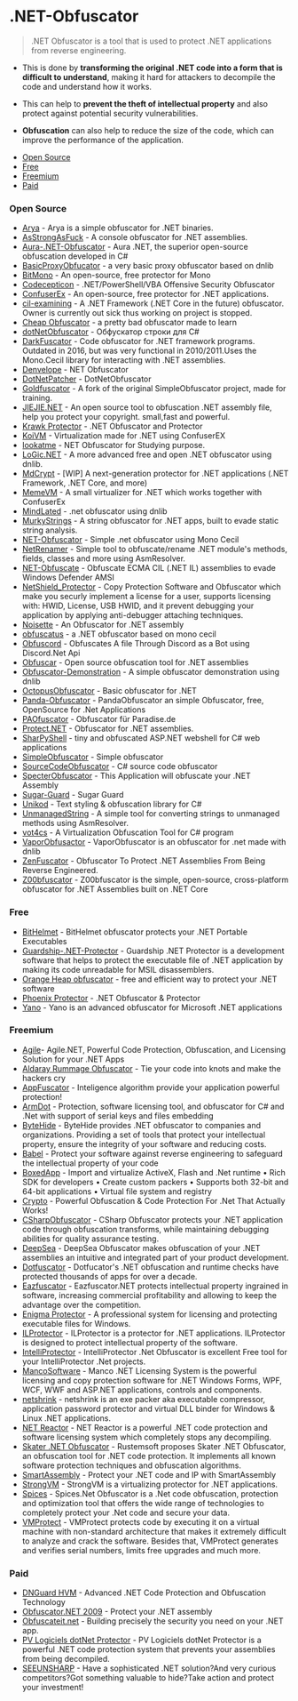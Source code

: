 # .NET-Obfuscator

>.NET Obfuscator is a tool that is used to protect .NET applications from reverse engineering. 

* This is done by **transforming the original .NET code into a form that is difficult to understand**, making it hard for attackers to decompile the code and understand how it works. 

* This can help to **prevent the theft of intellectual property** and also protect against potential security vulnerabilities. 

* **Obfuscation** can also help to reduce the size of the code, which can improve the performance of the application.

<!-- Options -->
  - [Open Source](#open-source)
  - [Free](#free)
  - [Freemium](#freemium)
  - [Paid](#paid)

### Open Source
* [Arya](https://github.com/HarmJ0y/Arya) - Arya is a simple obfuscator for .NET binaries.
* [AsStrongAsFuck](https://github.com/decay88/AsStrongAsFuck) - A console obfuscator for .NET assemblies.
* [Aura-.NET-Obfuscator](https://github.com/loomisntreal/Aura-.NET-Obfuscator) - Aura .NET, the superior open-source obfuscation developed in C# 
* [BasicProxyObfucator](https://github.com/XenocodeRCE/BasicProxyObfucator) - a very basic proxy obfuscator based on dnlib 
* [BitMono](https://github.com/sunnamed434/BitMono) - An open-source, free protector for Mono 
* [Codecepticon](https://github.com/Accenture/Codecepticon) - .NET/PowerShell/VBA Offensive Security Obfuscator 
* [ConfuserEx](https://github.com/yck1509/ConfuserEx) - An open-source, free protector for .NET applications.
* [cil-examining](https://github.com/mira-ta/cil-examining) - A .NET Framework (.NET Core in the future) obfuscator. Owner is currently out sick thus working on project is stopped.
* [Cheap Obfuscator](https://github.com/Polymeth/cheap-obfuscator) - a pretty bad obfuscator made to learn
* [dotNetObfuscator](https://github.com/baskfx/dotNetObfuscator) - Обфускатор строки для C#
* [DarkFuscator](https://github.com/isigov/.NET-Obfuscator) - Code obfuscator for .NET framework programs. Outdated in 2016, but was very functional in 2010/2011.Uses the Mono.Cecil library for interacting with .NET assemblies. 
* [Denvelope](https://github.com/TWVyY3VyaW8K/Denvelope) - NET Obfuscator
* [DotNetPatcher](https://github.com/mwsrc/DotNetObfuscator) - DotNetObfuscator
* [Goldfuscator](https://github.com/AnErrupTion/Goldfuscator) - A fork of the original SimpleObfuscator project, made for training. 
* [JIEJIE.NET](https://github.com/dcsoft-yyf/JIEJIE.NET) - An open source tool to obfuscation .NET assembly file, help you protect your copyright. small,fast and powerful. 
* [Krawk Protector](https://github.com/xHeaven/Krawk-Protector) - .NET Obfuscator and Protector 
* [KoiVM](https://github.com/Loksie/KoiVM-Virtualization) - Virtualization made for .NET using ConfuserEX 
* [lookatme](https://github.com/pjc0247/lookatme) - NET Obfuscator for Studying purpose.
* [LoGic.NET](https://github.com/AnErrupTion/LoGiC.NET) - A more advanced free and open .NET obfuscator using dnlib.
* [MdCrypt](https://github.com/wwh1004/Mdcrypt) - [WIP] A next-generation protector for .NET applications (.NET Framework, .NET Core, and more) 
* [MemeVM](https://github.com/TobitoFatitoNulled/MemeVM) - A small virtualizer for .NET which works together with ConfuserEx 
* [MindLated](https://github.com/Sato-Isolated/MindLated) -  .net obfuscator using dnlib  
* [MurkyStrings](https://github.com/dr4k0nia/MurkyStrings) -  A string obfuscator for .NET apps, built to evade static string analysis.  
* [NET-Obfuscator](https://github.com/NightBaron/.NET-Obfuscator) - Simple .net obfuscator using Mono Cecil
* [NetRenamer](https://github.com/Zenixas/NetRenamer) - Simple tool to obfuscate/rename .NET module's methods, fields, classes and more using AsmResolver.
* [NET-Obfuscate](https://github.com/BinaryScary/NET-Obfuscate) - Obfuscate ECMA CIL (.NET IL) assemblies to evade Windows Defender AMSI  
* [NetShield_Protector](https://github.com/AdvDebug/NetShield_Protector) - Copy Protection Software and Obfuscator which make you securly implement a license for a user, supports licensing with: HWID, License, USB HWID, and it prevent debugging your application by applying anti-debugger attaching techniques. 
* [Noisette](https://github.com/XenocodeRCE/Noisette-Obfuscator) - An Obfuscator for .NET assembly 
* [obfuscatus](https://github.com/stschake/obfuscatus) - a .NET obfuscator based on mono cecil
* [Obfuscord](https://github.com/JReverse/Obfuscord) - Obfuscates A file Through Discord as a Bot using Discord.Net Api
* [Obfuscar](https://github.com/obfuscar/obfuscar) - Open source obfuscation tool for .NET assemblies
* [Obfuscator-Demonstration](https://github.com/gigajew/Obfuscator-Demonstration) -  A simple obfuscator demonstration using dnlib
* [OctopusObfuscator](https://github.com/Alxs009/OctopusObfuscator) - Basic obfuscator for .NET
* [Panda-Obfuscator](https://github.com/barotyson/Panda-Obfuscator) - PandaObfuscator an simple Obfuscator, free, OpenSource for .Net Applications 
* [PAOfuscator](https://github.com/Schaboom/PAOfuscator) - Obfuscator für Paradise.de
* [Protect.NET](https://github.com/gubed/Protect.NET) -  Obfuscator for .NET assemblies. 
* [SharPyShell](https://github.com/antonioCoco/SharPyShell) - tiny and obfuscated ASP.NET webshell for C# web applications 
* [SimpleObfuscator](https://github.com/GabrieleAsaro/SimpleObfuscator) - Simple obfuscator   
* [SourceCodeObfuscator](https://github.com/0x000N3X4N/SourceCodeObfuscator) - C# source code obfuscator
* [SpecterObfuscator](https://github.com/xXeptioN/SpecterObfuscator) - This Application will obfuscate your .NET Assembly
* [Sugar-Guard](https://github.com/leexey/Sugar-Guard) - Sugar Guard 
* [Unikod](https://github.com/SDSkyKlouD/Unikod) - Text styling & obfuscation library for C# 
* [UnmanagedString](https://github.com/MrakDev/UnmanagedString) - A simple tool for converting strings to unmanaged methods using AsmResolver. 
* [vot4cs](https://github.com/tum-i22/vot4cs) - A Virtualization Obfuscation Tool for C# program
* [VaporObfusactor](https://github.com/call-042PE/VaporObfuscator) - VaporObfuscator is an obfuscator for .net made with dnlib
* [ZenFuscator](https://github.com/Zenixas/ZenFuscator) - Obfuscator To Protect .NET Assemblies From Being Reverse Engineered.  
* [Z00bfuscator](https://github.com/Dentrax/Z00bfuscator) - Z00bfuscator is the simple, open-source, cross-platform obfuscator for .NET Assemblies built on .NET Core 

### Free
* [BitHelmet](https://bithelmet.software.informer.com/) - BitHelmet obfuscator protects your .NET Portable Executables 
* [Guardship-.NET-Protector](https://github.com/Rustemsoft/Guardship-.NET-Protector) - Guardship .NET Protector is a development software that helps to protect the executable file of .NET application by making its code unreadable for MSIL disassemblers.
* [Orange Heap obfuscator](http://orangeheap.blogspot.com/) - free and efficient way to protect your .NET software
* [Phoenix Protector](https://ntcore.com/?page_id=384) - .NET Obfuscator & Protector
* [Yano](https://yano.informer.com/) - Yano is an advanced obfuscator for Microsoft .NET applications 


### Freemium
* [Agile](https://secureteam.net/acode)- Agile.NET, Powerful Code Protection, Obfuscation, and Licensing Solution for your .NET Apps
* [Aldaray Rummage Obfuscator](https://www.aldaray.com/) - Tie your code into knots and make the hackers cry
* [AppFuscator](https://appfuscator.com/) - Inteligence algorithm provide your application powerful protection! 
* [ArmDot](https://www.armdot.com/) - Protection, software licensing tool, and obfuscator for C# and .Net with support of serial keys and files embedding
* [ByteHide](https://www.bytehide.com/products/shield-obfuscator/dotnet) - ByteHide provides .NET obfuscator to companies and organizations. Providing a set of tools that protect your intellectual property, ensure the integrity of your software and reducing costs.
* [Babel](https://www.babelfor.net/) - Protect your software against reverse engineering to safeguard the intellectual property of your code
* [BoxedApp](https://www.boxedapp.com/) - Import and virtualize ActiveX, Flash and .Net runtime • Rich SDK for developers • Create custom packers • Supports both 32-bit and 64-bit applications • Virtual file system and registry
* [Crypto](https://www.ssware.com/cryptoobfuscator/obfuscator-net.htm) - Powerful Obfuscation & Code Protection For .Net That Actually Works!
* [CSharpObfuscator](https://github.com/nwtsolution/CSharpObfuscator) - CSharp Obfuscator protects your .NET application code through obfuscation transforms, while maintaining debugging abilities for quality assurance testing. 
* [DeepSea](https://deepsea-obfuscator.soft112.com/) - DeepSea Obfuscator makes obfuscation of your .NET assemblies an intuitive and integrated part of your product development.
* [Dotfuscator](https://www.preemptive.com/products/dotfuscator/overview) - Dotfucator's .NET obfuscation and runtime checks have protected thousands of apps for over a decade.
* [Eazfuscator](https://www.gapotchenko.com/eazfuscator.net) - Eazfuscator.NET protects intellectual property ingrained in software, increasing commercial profitability and allowing to keep the advantage over the competition. 
* [Enigma Protector](https://enigmaprotector.com/en/about.html) - A professional system for licensing and protecting
executable files for Windows.
* [ILProtector](http://www.vgrsoft.net/Products/ILProtector) - ILProtector is a protector for .NET applications. ILProtector is designed to protect intellectual property of the software. 
* [IntelliProtector](https://intelliprotector.com/Products/Net-Obfuscator/Features) - IntelliProtector .Net Obfuscator is excellent Free tool for your IntelliProtector .Net projects.
* [MancoSoftware](https://en.freedownloadmanager.org/Windows-PC/Manco-NET-Obfuscator.html) - Manco .NET Licensing System is the powerful licensing and copy protection software for .NET Windows Forms, WPF, WCF, WWF and ASP.NET applications, controls and components.
* [netshrink](https://www.pelock.com/products/netshrink) - netshrink is an exe packer aka executable compressor, application password protector and virtual DLL binder for Windows & Linux .NET applications.
* [NET Reactor](https://www.eziriz.com/) - NET Reactor is a powerful .NET code protection and software licensing system which completely stops any decompiling.
* [Skater .NET Obfuscator](http://rustemsoft.com/obfuscator.aspx) - Rustemsoft proposes Skater .NET Obfuscator, an obfuscation tool for .NET code protection. It implements all known software protection techniques and obfuscation algorithms.
* [SmartAssembly](https://www.red-gate.com/products/dotnet-development/smartassembly/) - Protect your .NET code and IP with SmartAssembly
* [StrongVM](https://github.com/Modify24x7/StrongVM) - StrongVM is a virtualizing protector for .NET applications.
* [Spices](https://www.9rays.net/Category/55-spicesnet-obfuscator.aspx) - Spices.Net Obfuscator is a .Net code obfuscation, protection and optimization tool that offers the wide range of technologies to completely protect your .Net code and secure your data.
* [VMProtect](https://vmpsoft.com) - VMProtect protects code by executing it on a virtual machine with non-standard architecture that makes it extremely difficult to analyze and crack the software. Besides that, VMProtect generates and verifies serial numbers, limits free upgrades and much more.

### Paid
* [DNGuard HVM](http://www.dnguard.net/index.php) - Advanced .NET Code Protection and Obfuscation Technology
* [Obfuscator.NET 2009](http://www.macrobject.com/en/obfuscator/index.htm) - Protect your .NET assembly
* [Obfuscateit.net](https://obfuscateit.net/) - Building precisely the   security   you need on your .NET app. 
* [PV Logiciels dotNet Protector](http://www.pvlog.com/) - PV Logiciels dotNet Protector is a powerful .NET code protection system that prevents your assemblies from being decompiled.
* [SEEUNSHARP](https://seeunsharp.net/obfuscator/en) - Have a sophisticated .NET solution?And very curious competitors?Got something valuable to hide?Take action and protect your investment!





